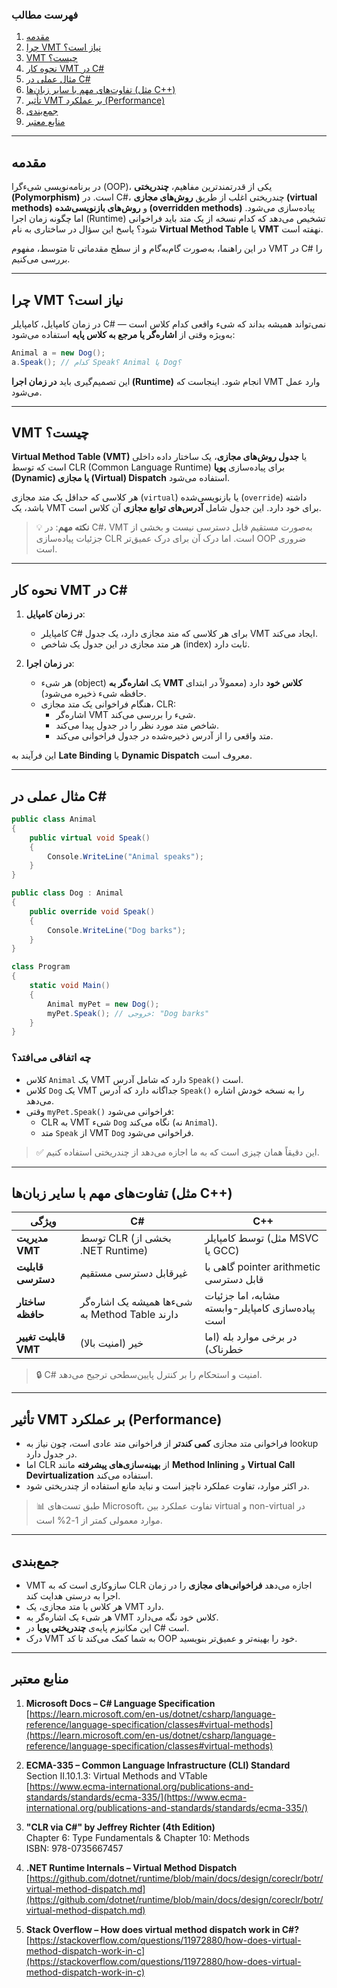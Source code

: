 ﻿

### فهرست مطالب

1. [مقدمه](#مقدمه)  
2. [چرا VMT نیاز است؟](#چرا-vmt-نیاز-است؟)  
3. [VMT چیست؟](#vmt-چیست؟)  
4. [نحوه کار VMT در C#](#نحوه-کار-vmt-در-c)  
5. [مثال عملی در C#](#مثال-عملی-در-c)  
6. [تفاوت‌های مهم با سایر زبان‌ها (مثل C++)](#تفاوت‌های-مهم-با-سایر-زبان‌ها-مثل-c)  
7. [تأثیر VMT بر عملکرد (Performance)](#تأثیر-vmt-بر-عملکرد-performance)  
8. [جمع‌بندی](#جمع‌بندی)  
9. [منابع معتبر](#منابع-معتبر)

---

## مقدمه

در برنامه‌نویسی شیء‌گرا (OOP)، یکی از قدرتمندترین مفاهیم، **چندریختی (Polymorphism)** است. در C#، چندریختی اغلب از طریق **روش‌های مجازی (virtual methods)** و **روش‌های بازنویسی‌شده (overridden methods)** پیاده‌سازی می‌شود. اما چگونه زمان اجرا (Runtime) تشخیص می‌دهد که کدام نسخه از یک متد باید فراخوانی شود؟ پاسخ این سؤال در ساختاری به نام **Virtual Method Table** یا **VMT** نهفته است.

در این راهنما، به‌صورت گام‌به‌گام و از سطح مقدماتی تا متوسط، مفهوم VMT در C# را بررسی می‌کنیم.

---

## چرا VMT نیاز است؟

در زمان کامپایل، کامپایلر C# نمی‌تواند همیشه بداند که شیء واقعی کدام کلاس است — به‌ویژه وقتی از **اشاره‌گر یا مرجع به کلاس پایه** استفاده می‌شود:

```csharp
Animal a = new Dog();
a.Speak(); // کدام Speak؟ Animal یا Dog؟
```

این تصمیم‌گیری باید **در زمان اجرا (Runtime)** انجام شود. اینجاست که VMT وارد عمل می‌شود.

---

## VMT چیست؟

**Virtual Method Table (VMT)** یا **جدول روش‌های مجازی**، یک ساختار داده داخلی است که توسط CLR (Common Language Runtime) برای پیاده‌سازی **پویا (Dynamic) یا مجازی (Virtual) Dispatch** استفاده می‌شود.

هر کلاسی که حداقل یک متد مجازی (`virtual`) یا بازنویسی‌شده (`override`) داشته باشد، یک VMT برای خود دارد. این جدول شامل **آدرس‌های توابع مجازی** آن کلاس است.

> 💡 **نکته مهم**: در C#، VMT به‌صورت مستقیم قابل دسترسی نیست و بخشی از جزئیات پیاده‌سازی CLR است. اما درک آن برای درک عمیق‌تر OOP ضروری است.

---

## نحوه کار VMT در C#

1. **در زمان کامپایل**:
   - کامپایلر C# برای هر کلاسی که متد مجازی دارد، یک جدول VMT ایجاد می‌کند.
   - هر متد مجازی در این جدول یک شاخص (index) ثابت دارد.

2. **در زمان اجرا**:
   - هر شیء (object) یک **اشاره‌گر به VMT کلاس خود** دارد (معمولاً در ابتدای حافظه شیء ذخیره می‌شود).
   - هنگام فراخوانی یک متد مجازی، CLR:
     - اشاره‌گر VMT شیء را بررسی می‌کند.
     - شاخص متد مورد نظر را در جدول پیدا می‌کند.
     - متد واقعی را از آدرس ذخیره‌شده در جدول فراخوانی می‌کند.

این فرآیند به **Late Binding** یا **Dynamic Dispatch** معروف است.

---

## مثال عملی در C#

```csharp
public class Animal
{
    public virtual void Speak()
    {
        Console.WriteLine("Animal speaks");
    }
}

public class Dog : Animal
{
    public override void Speak()
    {
        Console.WriteLine("Dog barks");
    }
}

class Program
{
    static void Main()
    {
        Animal myPet = new Dog();
        myPet.Speak(); // خروجی: "Dog barks"
    }
}
```

### چه اتفاقی می‌افتد؟

- کلاس `Animal` یک VMT دارد که شامل آدرس `Speak()` است.
- کلاس `Dog` یک VMT جداگانه دارد که آدرس `Speak()` را به نسخه خودش اشاره می‌دهد.
- وقتی `myPet.Speak()` فراخوانی می‌شود:
  - CLR به VMT شیء `Dog` نگاه می‌کند (نه `Animal`).
  - متد `Speak` از VMT `Dog` فراخوانی می‌شود.

> ✅ این دقیقاً همان چیزی است که به ما اجازه می‌دهد از چندریختی استفاده کنیم.

---

## تفاوت‌های مهم با سایر زبان‌ها (مثل C++)

| ویژگی | C# | C++ |
|-------|----|-----|
| **مدیریت VMT** | توسط CLR (بخشی از .NET Runtime) | توسط کامپایلر (مثل MSVC یا GCC) |
| **قابلیت دسترسی** | غیرقابل دسترسی مستقیم | گاهی با pointer arithmetic قابل دسترسی |
| **ساختار حافظه** | شیء‌ها همیشه یک اشاره‌گر به Method Table دارند | مشابه، اما جزئیات پیاده‌سازی کامپایلر-وابسته است |
| **قابلیت تغییر VMT** | خیر (امنیت بالا) | در برخی موارد بله (اما خطرناک) |

> 🔒 C# امنیت و استحکام را بر کنترل پایین‌سطحی ترجیح می‌دهد.

---

## تأثیر VMT بر عملکرد (Performance)

- فراخوانی متد مجازی **کمی کندتر** از فراخوانی متد عادی است، چون نیاز به lookup در جدول دارد.
- اما CLR از **بهینه‌سازی‌های پیشرفته** مانند **Method Inlining** و **Virtual Call Devirtualization** استفاده می‌کند.
- در اکثر موارد، تفاوت عملکرد ناچیز است و نباید مانع استفاده از چندریختی شود.

> 📊 طبق تست‌های Microsoft، تفاوت عملکرد بین virtual و non-virtual در موارد معمولی کمتر از 1-2% است.

---

## جمع‌بندی

- VMT سازوکاری است که به CLR اجازه می‌دهد **فراخوانی‌های مجازی** را در زمان اجرا به درستی هدایت کند.
- هر کلاس با متد مجازی، یک VMT دارد.
- هر شیء یک اشاره‌گر به VMT کلاس خود نگه می‌دارد.
- این مکانیزم پایه‌ی **چندریختی پویا** در C# است.
- درک VMT به شما کمک می‌کند تا کد OOP خود را بهینه‌تر و عمیق‌تر بنویسید.

---

## منابع معتبر

1. **Microsoft Docs – C# Language Specification**  
   [https://learn.microsoft.com/en-us/dotnet/csharp/language-reference/language-specification/classes#virtual-methods](https://learn.microsoft.com/en-us/dotnet/csharp/language-reference/language-specification/classes#virtual-methods)

2. **ECMA-335 – Common Language Infrastructure (CLI) Standard**  
   Section II.10.1.3: Virtual Methods and VTable  
   [https://www.ecma-international.org/publications-and-standards/standards/ecma-335/](https://www.ecma-international.org/publications-and-standards/standards/ecma-335/)

3. **"CLR via C#" by Jeffrey Richter (4th Edition)**  
   Chapter 6: Type Fundamentals & Chapter 10: Methods  
   ISBN: 978-0735667457

4. **.NET Runtime Internals – Virtual Method Dispatch**  
   [https://github.com/dotnet/runtime/blob/main/docs/design/coreclr/botr/virtual-method-dispatch.md](https://github.com/dotnet/runtime/blob/main/docs/design/coreclr/botr/virtual-method-dispatch.md)

5. **Stack Overflow – How does virtual method dispatch work in C#?**  
   [https://stackoverflow.com/questions/11972880/how-does-virtual-method-dispatch-work-in-c](https://stackoverflow.com/questions/11972880/how-does-virtual-method-dispatch-work-in-c)

